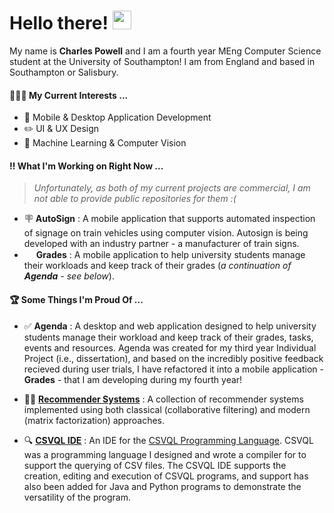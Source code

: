 # Hello there! <img src="https://raw.githubusercontent.com/MartinHeinz/MartinHeinz/master/wave.gif" width="30px">

My name is **Charles Powell** and I am a fourth year MEng Computer Science student at the University of Southampton! I am from England and based in Southampton or Salisbury. 


#### 🙋🏼‍♂️ My Current Interests ...

- 📱 Mobile & Desktop Application Development
- ✏️ UI & UX Design
- 🧠 Machine Learning & Computer Vision
 
#### ‼️ What I'm Working on Right Now ...

> *Unfortunately, as both of my current projects are commercial, I am not able to provide public repositories for them :(*

- 🪧 **AutoSign** : A mobile application that supports automated inspection of signage on train vehicles using computer vision. Autosign is being developed with an industry partner - a manufacturer of train signs.
- <img src="https://user-images.githubusercontent.com/60888912/202758624-a57289a8-306d-43b1-9a8c-c8ad40736741.png" width="15px"> **Grades** : A mobile application to help university students manage their workloads and keep track of their grades (*a continuation of **Agenda** - see below*).

#### 🏆 Some Things I'm Proud Of ...

  - ✅ **Agenda** : A desktop and web application designed to help university students manage their workload and keep track of their grades, tasks, events and resources. Agenda was created for my third year Individual Project (i.e., dissertation), and based on the incredibly positive feedback recieved during user trials, I have refactored it into a mobile application - **Grades** - that I am developing during my fourth year!
 
- 👍🏻 **[Recommender Systems]** : A collection of recommender systems implemented using both classical (collaborative filtering) and modern (matrix factorization) approaches.

 - 🔍 **[CSVQL IDE]** : An IDE for the [CSVQL Programming Language]. CSVQL was a programming language I designed and wrote a compiler for to support the querying of CSV files. The CSVQL IDE supports the creation, editing and execution of CSVQL programs, and support has also been added for Java and Python programs to demonstrate the versatility of the program.

[CSVQL IDE]:https://github.com/cekpowell/csvql-ide
[CSVQL Programming Language]:https://github.com/cekpowell/csvql
[Recommender Systems]: https://github.com/cekpowell/recommender-systems
